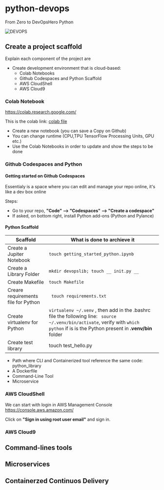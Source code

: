 # python-devops
From Zero to DevOpsHero Python

![DEVOPS](https://github.com/f-m-d/python-devops/assets/30870154/13d6a73e-c73f-4b71-afe1-3a3c084dc9db)



## Create a project scaffold
Explain each component of the project are
* Create development environment that is cloud-based:
  * Colab Notebooks
  * Github Codespaces and Python Scaffold
  * AWS CloudShell
  * AWS Cloud9 

### Colab Notebook 
https://colab.research.google.com/

This is the colab link: [colab file](https://github.com/f-m-d/python-devops/blob/main/getting_started_python.ipynb)
* Create a new notebook (you can save a Copy on Github)
* You can change runtime (CPU,TPU TensorFlow Processing Units, GPU etc.)
* Use the Colab Notebooks in order to update and show the steps to be done

### Github Codespaces and Python

#### Getting started on Github Codespaces
Essentialy is a space where you can edit and manage your repo online, it's like a dev box online

Steps:
* Go to your repo, **"Code" --> "Codespaces" --> "Create a codespace"**
* If asked, on bottom right, install Python add-ons (Python and Pylance)

#### Python Scaffold

|Scaffold|What is done to archieve it|
| ----------- | ----------- |
| Create a Jupiter Notebook | ```touch getting_started_python.ipynb```|
| Create a Library Folder | ```mkdir devopslib; touch __ init.py __ ```|
| Create Makefile | ```touch Makefile``` |
| Creare requirements file for Python | ``` touch requirements.txt``` |
| Create virtualenv for Python| ```virtualenv ~/.venv``` , then add in the .bashrc file the following line: ``` source ~/.venv/bin/activate```, verify with ```which python``` if is is the Python present in **.venv/bin** folder
| Create test library | touch test_hello.py|


* Path where CLI and Containerized tool reference the same code: python_library
* A Dockerfile
* Command-Line Tool
* Microservice






### AWS CloudShell
We can start with login in AWS Management Console
https://console.aws.amazon.com/

Click on **"Sign in using root user email"** and sign in.



### AWS Cloud9

## Command-lines tools



## Microservices


## Containerzed Continuos Delivery
